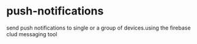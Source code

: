 # push-notifications
send push notifications to single or a group of devices.using the firebase clud messaging tool
